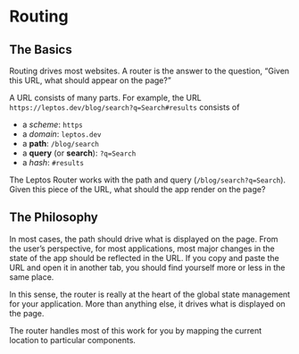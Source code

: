 # Routing

## The Basics

Routing drives most websites. A router is the answer to the question, “Given this URL, what should appear on the page?”

A URL consists of many parts. For example, the URL `https://leptos.dev/blog/search?q=Search#results` consists of

- a _scheme_: `https`
- a _domain_: `leptos.dev`
- a **path**: `/blog/search`
- a **query** (or **search**): `?q=Search`
- a _hash_: `#results`

The Leptos Router works with the path and query (`/blog/search?q=Search`). Given this piece of the URL, what should the app render on the page?

## The Philosophy

In most cases, the path should drive what is displayed on the page. From the user’s perspective, for most applications, most major changes in the state of the app should be reflected in the URL. If you copy and paste the URL and open it in another tab, you should find yourself more or less in the same place.

In this sense, the router is really at the heart of the global state management for your application. More than anything else, it drives what is displayed on the page.

The router handles most of this work for you by mapping the current location to particular components.
